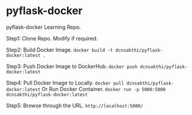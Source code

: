 # pyflask-docker
pyflask-docker Learning Repo.

Step1: Clone Repo. Modify if required.

Step2: Build Docker Image. `docker build -t dcnsakthi/pyflask-docker:latest .`

Step3: Push Docker Image to DockerHub. `docker push dcnsakthi/pyflask-docker:latest`

Step4: Pull Docker Image to Locally. `docker pull dcnsakthi/pyflask-docker:latest` Or Run Docker Container. `docker run -p 5000:5000 dcnsakthi/pyflask-docker:latest`

Step5: Browse through the URL. `http://localhost:5000/`
